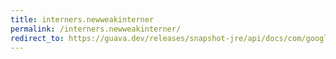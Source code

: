 ```yaml
---
title: interners.newweakinterner
permalink: /interners.newweakinterner/
redirect_to: https://guava.dev/releases/snapshot-jre/api/docs/com/google/common/collect/Interners.html#newWeakInterner--
---
```


